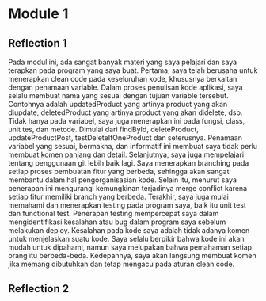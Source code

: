 # Module 1
## Reflection 1
Pada modul ini, ada sangat banyak materi yang saya pelajari dan saya terapkan pada program yang saya buat. Pertama, saya telah berusaha untuk menerapkan clean code pada keseluruhan kode, khususnya berkaitan dengan penamaan variable. Dalam proses penulisan kode aplikasi, saya selalu membuat nama yang sesuai dengan tujuan variable tersebut. Contohnya adalah updatedProduct yang artinya product yang akan diupdate, deletedProduct yang artinya product yang akan didelete, dsb. Tidak hanya pada variabel, saya juga menerapkan ini pada fungsi, class, unit tes, dan metode. Dimulai dari findById, deleteProduct, updateProductPost, testDeleteIfOneProduct dan seterusnya. Penamaan variabel yang sesuai, bermakna, dan informatif ini membuat saya tidak perlu membuat komen panjang dan detail. Selanjutnya, saya juga mempelajari tentang penggunaan git lebih baik lagi. Saya menerapkan branching pada setiap proses pembuatan fitur yang berbeda, sehingga akan sangat membantu dalam hal pengorganisasian kode. Selain itu, menurut saya penerapan ini mengurangi kemungkinan terjadinya merge conflict karena setiap fitur memiliki branch yang berbeda. Terakhir, saya juga mulai memahami dan menerapkan testing pada program saya, baik itu unit test dan functional test. Penerapan testing mempercepat saya dalam mengidentifikasi kesalahan atau bug dalam program saya sebelum melakukan deploy. Kesalahan pada kode saya adalah tidak adanya komen untuk menjelaskan suatu kode. Saya selalu berpikir bahwa kode ini akan mudah untuk dipahami, namun saya melupakan bahwa pemahaman setiap orang itu berbeda-beda. Kedepannya, saya akan langsung membuat komen jika memang dibutuhkan dan tetap mengacu pada aturan clean code. 

## Reflection 2

